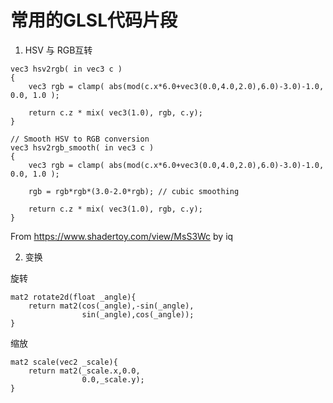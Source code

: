# 常用的GLSL代码片段

1. HSV 与 RGB互转 
```
vec3 hsv2rgb( in vec3 c )
{
    vec3 rgb = clamp( abs(mod(c.x*6.0+vec3(0.0,4.0,2.0),6.0)-3.0)-1.0, 0.0, 1.0 );

	return c.z * mix( vec3(1.0), rgb, c.y);
}

// Smooth HSV to RGB conversion 
vec3 hsv2rgb_smooth( in vec3 c )
{
    vec3 rgb = clamp( abs(mod(c.x*6.0+vec3(0.0,4.0,2.0),6.0)-3.0)-1.0, 0.0, 1.0 );

	rgb = rgb*rgb*(3.0-2.0*rgb); // cubic smoothing	

	return c.z * mix( vec3(1.0), rgb, c.y);
}
```
From https://www.shadertoy.com/view/MsS3Wc by iq

2. 变换



旋转
```
mat2 rotate2d(float _angle){
    return mat2(cos(_angle),-sin(_angle),
                sin(_angle),cos(_angle));
}
```

缩放
```
mat2 scale(vec2 _scale){
    return mat2(_scale.x,0.0,
                0.0,_scale.y);
}

```